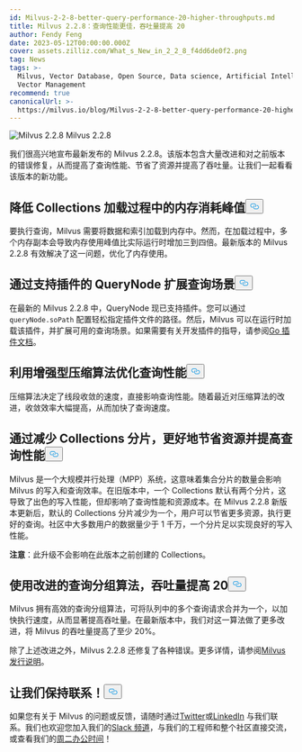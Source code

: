 ```yaml
---
id: Milvus-2-2-8-better-query-performance-20-higher-throughputs.md
title: Milvus 2.2.8：查询性能更佳，吞吐量提高 20
author: Fendy Feng
date: 2023-05-12T00:00:00.000Z
cover: assets.zilliz.com/What_s_New_in_2_2_8_f4dd6de0f2.png
tag: News
tags: >-
  Milvus, Vector Database, Open Source, Data science, Artificial Intelligence,
  Vector Management
recommend: true
canonicalUrl: >-
  https://milvus.io/blog/Milvus-2-2-8-better-query-performance-20-higher-throughputs.md
---
```

<p>
  
   <span class="img-wrapper"> <img translate="no" src="https://assets.zilliz.com/What_s_New_in_2_2_8_f4dd6de0f2.png" alt="Milvus 2.2.8" class="doc-image" id="milvus-2.2.8" />
   </span> <span class="img-wrapper"> <span>Milvus 2.2.8</span> </span></p>
<p>我们很高兴地宣布最新发布的 Milvus 2.2.8。该版本包含大量改进和对之前版本的错误修复，从而提高了查询性能、节省了资源并提高了吞吐量。让我们一起看看该版本的新功能。</p>
<h2 id="Reduced-peak-memory-consumption-during-collection-loading" class="common-anchor-header">降低 Collections 加载过程中的内存消耗峰值<button data-href="#Reduced-peak-memory-consumption-during-collection-loading" class="anchor-icon" translate="no">
      <svg translate="no"
        aria-hidden="true"
        focusable="false"
        height="20"
        version="1.1"
        viewBox="0 0 16 16"
        width="16"
      >
        <path
          fill="#0092E4"
          fill-rule="evenodd"
          d="M4 9h1v1H4c-1.5 0-3-1.69-3-3.5S2.55 3 4 3h4c1.45 0 3 1.69 3 3.5 0 1.41-.91 2.72-2 3.25V8.59c.58-.45 1-1.27 1-2.09C10 5.22 8.98 4 8 4H4c-.98 0-2 1.22-2 2.5S3 9 4 9zm9-3h-1v1h1c1 0 2 1.22 2 2.5S13.98 12 13 12H9c-.98 0-2-1.22-2-2.5 0-.83.42-1.64 1-2.09V6.25c-1.09.53-2 1.84-2 3.25C6 11.31 7.55 13 9 13h4c1.45 0 3-1.69 3-3.5S14.5 6 13 6z"
        ></path>
      </svg>
    </button></h2><p>要执行查询，Milvus 需要将数据和索引加载到内存中。然而，在加载过程中，多个内存副本会导致内存使用峰值比实际运行时增加三到四倍。最新版本的 Milvus 2.2.8 有效解决了这一问题，优化了内存使用。</p>
<h2 id="Expanded-querying-scenarios-with-QueryNode-supporting-plugins" class="common-anchor-header">通过支持插件的 QueryNode 扩展查询场景<button data-href="#Expanded-querying-scenarios-with-QueryNode-supporting-plugins" class="anchor-icon" translate="no">
      <svg translate="no"
        aria-hidden="true"
        focusable="false"
        height="20"
        version="1.1"
        viewBox="0 0 16 16"
        width="16"
      >
        <path
          fill="#0092E4"
          fill-rule="evenodd"
          d="M4 9h1v1H4c-1.5 0-3-1.69-3-3.5S2.55 3 4 3h4c1.45 0 3 1.69 3 3.5 0 1.41-.91 2.72-2 3.25V8.59c.58-.45 1-1.27 1-2.09C10 5.22 8.98 4 8 4H4c-.98 0-2 1.22-2 2.5S3 9 4 9zm9-3h-1v1h1c1 0 2 1.22 2 2.5S13.98 12 13 12H9c-.98 0-2-1.22-2-2.5 0-.83.42-1.64 1-2.09V6.25c-1.09.53-2 1.84-2 3.25C6 11.31 7.55 13 9 13h4c1.45 0 3-1.69 3-3.5S14.5 6 13 6z"
        ></path>
      </svg>
    </button></h2><p>在最新的 Milvus 2.2.8 中，QueryNode 现已支持插件。您可以通过<code translate="no">queryNode.soPath</code> 配置轻松指定插件文件的路径。然后，Milvus 可以在运行时加载该插件，并扩展可用的查询场景。如果需要有关开发插件的指导，请参阅<a href="https://pkg.go.dev/plugin">Go 插件文档</a>。</p>
<h2 id="Optimized-querying-performance-with-enhanced-compaction-algorithm" class="common-anchor-header">利用增强型压缩算法优化查询性能<button data-href="#Optimized-querying-performance-with-enhanced-compaction-algorithm" class="anchor-icon" translate="no">
      <svg translate="no"
        aria-hidden="true"
        focusable="false"
        height="20"
        version="1.1"
        viewBox="0 0 16 16"
        width="16"
      >
        <path
          fill="#0092E4"
          fill-rule="evenodd"
          d="M4 9h1v1H4c-1.5 0-3-1.69-3-3.5S2.55 3 4 3h4c1.45 0 3 1.69 3 3.5 0 1.41-.91 2.72-2 3.25V8.59c.58-.45 1-1.27 1-2.09C10 5.22 8.98 4 8 4H4c-.98 0-2 1.22-2 2.5S3 9 4 9zm9-3h-1v1h1c1 0 2 1.22 2 2.5S13.98 12 13 12H9c-.98 0-2-1.22-2-2.5 0-.83.42-1.64 1-2.09V6.25c-1.09.53-2 1.84-2 3.25C6 11.31 7.55 13 9 13h4c1.45 0 3-1.69 3-3.5S14.5 6 13 6z"
        ></path>
      </svg>
    </button></h2><p>压缩算法决定了线段收敛的速度，直接影响查询性能。随着最近对压缩算法的改进，收敛效率大幅提高，从而加快了查询速度。</p>
<h2 id="Better-resource-saving-and-querying-performance-with-reduced-collection-shards" class="common-anchor-header">通过减少 Collections 分片，更好地节省资源并提高查询性能<button data-href="#Better-resource-saving-and-querying-performance-with-reduced-collection-shards" class="anchor-icon" translate="no">
      <svg translate="no"
        aria-hidden="true"
        focusable="false"
        height="20"
        version="1.1"
        viewBox="0 0 16 16"
        width="16"
      >
        <path
          fill="#0092E4"
          fill-rule="evenodd"
          d="M4 9h1v1H4c-1.5 0-3-1.69-3-3.5S2.55 3 4 3h4c1.45 0 3 1.69 3 3.5 0 1.41-.91 2.72-2 3.25V8.59c.58-.45 1-1.27 1-2.09C10 5.22 8.98 4 8 4H4c-.98 0-2 1.22-2 2.5S3 9 4 9zm9-3h-1v1h1c1 0 2 1.22 2 2.5S13.98 12 13 12H9c-.98 0-2-1.22-2-2.5 0-.83.42-1.64 1-2.09V6.25c-1.09.53-2 1.84-2 3.25C6 11.31 7.55 13 9 13h4c1.45 0 3-1.69 3-3.5S14.5 6 13 6z"
        ></path>
      </svg>
    </button></h2><p>Milvus 是一个大规模并行处理（MPP）系统，这意味着集合分片的数量会影响 Milvus 的写入和查询效率。在旧版本中，一个 Collections 默认有两个分片，这导致了出色的写入性能，但却影响了查询性能和资源成本。在 Milvus 2.2.8 新版本更新后，默认的 Collections 分片减少为一个，用户可以节省更多资源，执行更好的查询。社区中大多数用户的数据量少于 1 千万，一个分片足以实现良好的写入性能。</p>
<p><strong>注意</strong>：此升级不会影响在此版本之前创建的 Collections。</p>
<h2 id="20-throughput-increase-with-an-improved-query-grouping-algorithm" class="common-anchor-header">使用改进的查询分组算法，吞吐量提高 20<button data-href="#20-throughput-increase-with-an-improved-query-grouping-algorithm" class="anchor-icon" translate="no">
      <svg translate="no"
        aria-hidden="true"
        focusable="false"
        height="20"
        version="1.1"
        viewBox="0 0 16 16"
        width="16"
      >
        <path
          fill="#0092E4"
          fill-rule="evenodd"
          d="M4 9h1v1H4c-1.5 0-3-1.69-3-3.5S2.55 3 4 3h4c1.45 0 3 1.69 3 3.5 0 1.41-.91 2.72-2 3.25V8.59c.58-.45 1-1.27 1-2.09C10 5.22 8.98 4 8 4H4c-.98 0-2 1.22-2 2.5S3 9 4 9zm9-3h-1v1h1c1 0 2 1.22 2 2.5S13.98 12 13 12H9c-.98 0-2-1.22-2-2.5 0-.83.42-1.64 1-2.09V6.25c-1.09.53-2 1.84-2 3.25C6 11.31 7.55 13 9 13h4c1.45 0 3-1.69 3-3.5S14.5 6 13 6z"
        ></path>
      </svg>
    </button></h2><p>Milvus 拥有高效的查询分组算法，可将队列中的多个查询请求合并为一个，以加快执行速度，从而显著提高吞吐量。在最新版本中，我们对这一算法做了更多改进，将 Milvus 的吞吐量提高了至少 20%。</p>
<p>除了上述改进之外，Milvus 2.2.8 还修复了各种错误。更多详情，请参阅<a href="https://milvus.io/docs/release_notes.md">Milvus 发行说明</a>。</p>
<h2 id="Let’s-keep-in-touch" class="common-anchor-header">让我们保持联系！<button data-href="#Let’s-keep-in-touch" class="anchor-icon" translate="no">
      <svg translate="no"
        aria-hidden="true"
        focusable="false"
        height="20"
        version="1.1"
        viewBox="0 0 16 16"
        width="16"
      >
        <path
          fill="#0092E4"
          fill-rule="evenodd"
          d="M4 9h1v1H4c-1.5 0-3-1.69-3-3.5S2.55 3 4 3h4c1.45 0 3 1.69 3 3.5 0 1.41-.91 2.72-2 3.25V8.59c.58-.45 1-1.27 1-2.09C10 5.22 8.98 4 8 4H4c-.98 0-2 1.22-2 2.5S3 9 4 9zm9-3h-1v1h1c1 0 2 1.22 2 2.5S13.98 12 13 12H9c-.98 0-2-1.22-2-2.5 0-.83.42-1.64 1-2.09V6.25c-1.09.53-2 1.84-2 3.25C6 11.31 7.55 13 9 13h4c1.45 0 3-1.69 3-3.5S14.5 6 13 6z"
        ></path>
      </svg>
    </button></h2><p>如果您有关于 Milvus 的问题或反馈，请随时通过<a href="https://twitter.com/milvusio">Twitter</a>或<a href="https://www.linkedin.com/company/the-milvus-project">LinkedIn</a> 与我们联系。我们也欢迎您加入我们的<a href="https://milvus.io/slack/">Slack 频道</a>，与我们的工程师和整个社区直接交流，或查看我们的<a href="https://us02web.zoom.us/meeting/register/tZ0pcO6vrzsuEtVAuGTpNdb6lGnsPBzGfQ1T#/registration">周二办公时间</a>！</p>
